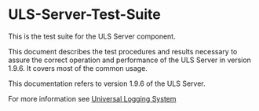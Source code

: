# ULS-Server-Test-Suite

This is the test suite for the ULS Server component.

This document describes the test procedures and results necessary to assure the correct operation and performance of the ULS Server in version 1.9.6. It covers most of the common usage.

This documentation refers to version 1.9.6 of the ULS Server.

For more information see [Universal Logging System](https:www.universal-logging-system.org)

